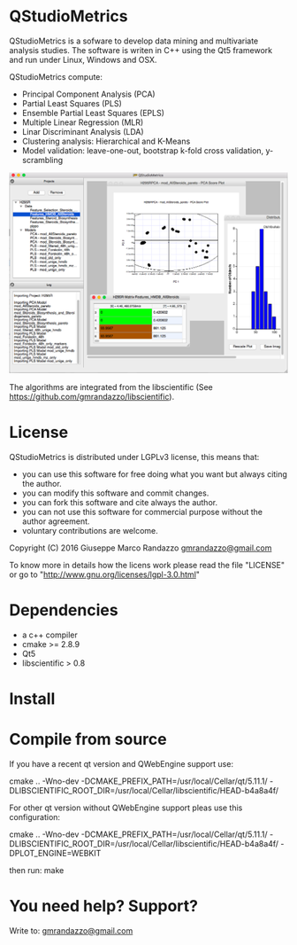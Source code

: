 # QStudioMetrics

QStudioMetrics is a sofware to develop data mining and multivariate analysis studies.
The software is writen in C++ using the Qt5 framework and run under Linux, Windows and OSX.

QStudioMetrics compute:
  - Principal Component Analysis (PCA)
  - Partial Least Squares (PLS)
  - Ensemble Partial Least Squares (EPLS)
  - Multiple Linear Regression (MLR)
  - Linar Discriminant Analysis (LDA)
  - Clustering analysis: Hierarchical and K-Means
  - Model validation: leave-one-out, bootstrap k-fold cross validation, y-scrambling

![ScreenShot](https://github.com/gmrandazzo/QStudioMetrics/blob/master/vars/qsmgui.png)

The algorithms are integrated from the libscientific (See https://github.com/gmrandazzo/libscientific).

License
============

QStudioMetrics is distributed under LGPLv3 license, this means that:

- you can use this software for free doing what you want but always citing the author.
- you can modify this software and commit changes.
- you can fork this software and cite always the author.
- you can not use this software for commercial purpose without the author agreement.
- voluntary contributions are welcome.


Copyright (C) 2016 Giuseppe Marco Randazzo gmrandazzo@gmail.com

To know more in details how the licens work please read the file "LICENSE" or
go to "http://www.gnu.org/licenses/lgpl-3.0.html"

Dependencies
============
- a c++ compiler
- cmake >= 2.8.9
- Qt5
- libscientific > 0.8

Install
=======



Compile from source
===================

If you have a recent qt version and QWebEngine support use:

cmake .. -Wno-dev -DCMAKE_PREFIX_PATH=/usr/local/Cellar/qt/5.11.1/ -DLIBSCIENTIFIC_ROOT_DIR=/usr/local/Cellar/libscientific/HEAD-b4a8a4f/


For other qt version without QWebEngine support pleas use this configuration:

cmake .. -Wno-dev -DCMAKE_PREFIX_PATH=/usr/local/Cellar/qt/5.11.1/ -DLIBSCIENTIFIC_ROOT_DIR=/usr/local/Cellar/libscientific/HEAD-b4a8a4f/ -DPLOT_ENGINE=WEBKIT

then run:
make

You need help? Support?
=======================

Write to: gmrandazzo@gmail.com
